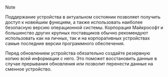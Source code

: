   > [!NOTE]
  > Поддержание устройства в актуальном состоянии позволяет получить доступ к новейшим функциям, а также использовать наиболее безопасную версию операционной системы. Корпорация Майкрософт и большинство других крупных поставщиков обычно рекомендуют использовать как на личных, так и на корпоративных устройствах самые последние версии программного обеспечения.

Перед обновлением устройства обязательно создайте резервную копию всей информации с него. Это поможет восстановить данные в случае прерывания обновления или позволит перенести данные на сменное устройство. 


<!--HONumber=Dec16_HO3-->


